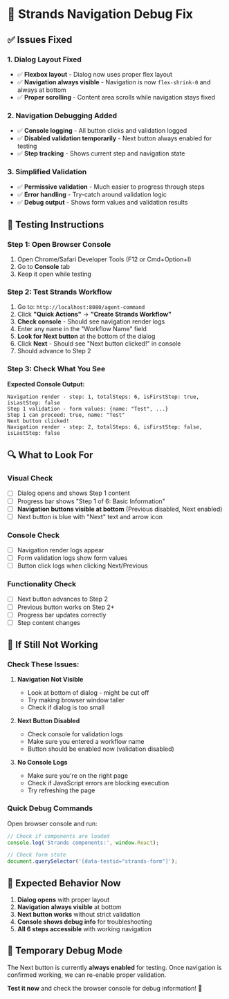 # 🔧 Strands Navigation Debug Fix

## ✅ **Issues Fixed**

### **1. Dialog Layout Fixed**
- ✅ **Flexbox layout** - Dialog now uses proper flex layout
- ✅ **Navigation always visible** - Navigation is now `flex-shrink-0` and always at bottom
- ✅ **Proper scrolling** - Content area scrolls while navigation stays fixed

### **2. Navigation Debugging Added**
- ✅ **Console logging** - All button clicks and validation logged
- ✅ **Disabled validation temporarily** - Next button always enabled for testing
- ✅ **Step tracking** - Shows current step and navigation state

### **3. Simplified Validation**
- ✅ **Permissive validation** - Much easier to progress through steps
- ✅ **Error handling** - Try-catch around validation logic
- ✅ **Debug output** - Shows form values and validation results

## 🧪 **Testing Instructions**

### **Step 1: Open Browser Console**
1. Open Chrome/Safari Developer Tools (F12 or Cmd+Option+I)
2. Go to **Console** tab
3. Keep it open while testing

### **Step 2: Test Strands Workflow**
1. Go to: `http://localhost:8080/agent-command`
2. Click **"Quick Actions"** → **"Create Strands Workflow"**
3. **Check console** - Should see navigation render logs
4. Enter any name in the "Workflow Name" field
5. **Look for Next button** at the bottom of the dialog
6. Click **Next** - Should see "Next button clicked!" in console
7. Should advance to Step 2

### **Step 3: Check What You See**
**Expected Console Output:**
```
Navigation render - step: 1, totalSteps: 6, isFirstStep: true, isLastStep: false
Step 1 validation - form values: {name: "Test", ...}
Step 1 can proceed: true, name: "Test"
Next button clicked!
Navigation render - step: 2, totalSteps: 6, isFirstStep: false, isLastStep: false
```

## 🔍 **What to Look For**

### **Visual Check**
- [ ] Dialog opens and shows Step 1 content
- [ ] Progress bar shows "Step 1 of 6: Basic Information"
- [ ] **Navigation buttons visible at bottom** (Previous disabled, Next enabled)
- [ ] Next button is blue with "Next" text and arrow icon

### **Console Check**
- [ ] Navigation render logs appear
- [ ] Form validation logs show form values
- [ ] Button click logs when clicking Next/Previous

### **Functionality Check**
- [ ] Next button advances to Step 2
- [ ] Previous button works on Step 2+
- [ ] Progress bar updates correctly
- [ ] Step content changes

## 🚨 **If Still Not Working**

### **Check These Issues:**

1. **Navigation Not Visible**
   - Look at bottom of dialog - might be cut off
   - Try making browser window taller
   - Check if dialog is too small

2. **Next Button Disabled**
   - Check console for validation logs
   - Make sure you entered a workflow name
   - Button should be enabled now (validation disabled)

3. **No Console Logs**
   - Make sure you're on the right page
   - Check if JavaScript errors are blocking execution
   - Try refreshing the page

### **Quick Debug Commands**
Open browser console and run:
```javascript
// Check if components are loaded
console.log('Strands components:', window.React);

// Check form state
document.querySelector('[data-testid="strands-form"]');
```

## 🎯 **Expected Behavior Now**

1. **Dialog opens** with proper layout
2. **Navigation always visible** at bottom
3. **Next button works** without strict validation
4. **Console shows debug info** for troubleshooting
5. **All 6 steps accessible** with working navigation

## 🔧 **Temporary Debug Mode**

The Next button is currently **always enabled** for testing. Once navigation is confirmed working, we can re-enable proper validation.

**Test it now** and check the browser console for debug information! 🚀